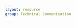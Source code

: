 ```yaml
---
layout: resource
group: Technical Communication

---
```

<!-- General resources go here -->

<!-- #### Core -->

<!-- #### Intermediate -->

<!-- #### Advanced -->

<!-- #### Jedi -->

